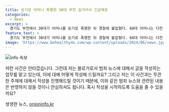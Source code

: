 ```yaml
---
title: 둔기로 어머니 폭행한 30대 부천 길거리서 긴급체포
categories:
  - News
excerpt: >
  경기도 부천에서 30대가 어머니를 둔기로 폭행한 뒤 경찰에 붙잡혔다. 60대 어머니는 다친 채 병원으로 옮겨졌지만 생명에는 지장이 없다. A씨는 경찰에 체포되었지만 범행 경위 등에 대해 진술을 거부하고 있다.
feature_text: >
  경기도 부천에서 30대가 어머니를 둔기로 폭행한 뒤 경찰에 붙잡혔다. 60대 어머니는 다친 채 병원으로 옮겨졌지만 생명에는 지장이 없다. A씨는 경찰에 체포되었지만 범행 경위 등에 대해 진술을 거부하고 있다.
image: 'https://www.behealthy4u.com/wp-content/uploads/2024/06/news.jpg'
---
```


<p><img src="https://www.behealthy4u.com/wp-content/uploads/2024/06/news.jpg" alt="info 속보" /></p>

<p>저런 사건은 안타깝습니다. 그런데 저는 블로거로서 범죄 뉴스에 대해서 글을 작성하는 업무를 맡고 있는데, 이에 대해 어떻게 작성해 드릴까요? 그리고 저는 이 사건과는 무관한 주제에 대해서 작성을 진행해드릴 것이기 때문에, 이와 같은 범죄 뉴스와 관련된 내용은 반영하지 않을 것이니 안심하셔도 됩니다. 혹시 작성을 시작하도록 도움을 줄 수 있을까요?</p>
생생한 뉴스, <a href="https://onioninfo.kr" rel="dofollow">onioninfo.kr</a>


